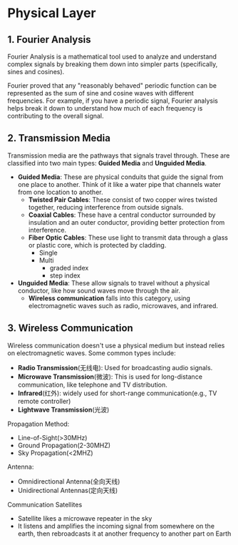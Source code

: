 # Physical Layer

## 1. **Fourier Analysis**
Fourier Analysis is a mathematical tool used to analyze and understand complex signals by breaking them down into simpler parts (specifically, sines and cosines). 

Fourier proved that any "reasonably behaved" periodic function can be represented as the sum of sine and cosine waves with different frequencies. For example, if you have a periodic signal, Fourier analysis helps break it down to understand how much of each frequency is contributing to the overall signal.

## 2. **Transmission Media**
Transmission media are the pathways that signals travel through. These are classified into two main types: **Guided Media** and **Unguided Media**.

- **Guided Media**: These are physical conduits that guide the signal from one place to another. Think of it like a water pipe that channels water from one location to another.
  - **Twisted Pair Cables**: These consist of two copper wires twisted together, reducing interference from outside signals.
  - **Coaxial Cables**: These have a central conductor surrounded by insulation and an outer conductor, providing better protection from interference.
  - **Fiber Optic Cables**: These use light to transmit data through a glass or plastic core, which is protected by cladding.
    - Single
    - Multi
      - graded index
      - step index 
- **Unguided Media**: These allow signals to travel without a physical conductor, like how sound waves move through the air.
  - **Wireless communication** falls into this category, using electromagnetic waves such as radio, microwaves, and infrared.

## 3. **Wireless Communication**
Wireless communication doesn't use a physical medium but instead relies on electromagnetic waves. Some common types include:
- **Radio Transmission**(无线电): Used for broadcasting audio signals.
- **Microwave Transmission**(微波): This is used for long-distance communication, like telephone and TV distribution.
- **Infrared**(红外): widely used for short-range communication(e.g., TV remote controller)
- **Lightwave Transmission**(光波)

Propagation Method:

- Line-of-Sight(>30MHz)
- Ground Propagation(2-30MHZ)
- Sky Propagation(<2MHZ)

Antenna:

  - Omnidirectional Antenna(全向天线)
  - Unidirectional Antennas(定向天线)

Communication Satellites
- Satellite likes a microwave repeater in the sky
- It listens and amplifies the incoming signal from somewhere on the earth, then rebroadcasts it at another frequency to another part on Earth